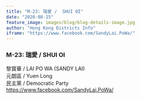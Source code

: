 ```yaml
---
title: "M-23: 瑞愛 /  SHUI OI"
date: "2020-08-15"
feature_image: images/blog/blog-details-image.jpg
author: "Hong Kong Districts Info"
iframe: "https://www.facebook.com/SandyLai.PoWa/"
---
```


### M-23: 瑞愛 /  SHUI OI  
黎寳華 /  LAI PO WA (SANDY LAI)  
元朗區 / Yuen Long  
民主黨 /  Democratic Party  
https://www.facebook.com/SandyLai.PoWa/
